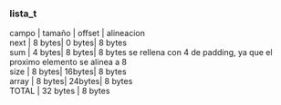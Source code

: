 ### lista_t  
campo | tamaño | offset | alineacion  
next  | 8 bytes| 0 bytes| 8 bytes  
sum   | 4 bytes| 8 bytes| 8 bytes   se rellena con 4 de padding, ya que el proximo elemento se alinea a 8  
size  | 8 bytes| 16bytes| 8 bytes  
array | 8 bytes| 24bytes| 8 bytes   
TOTAL | 32 bytes        | 8 bytes  
